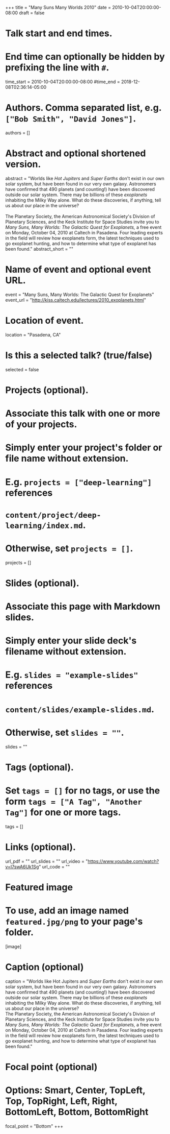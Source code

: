 +++
title = "Many Suns Many Worlds 2010"
date = 2010-10-04T20:00:00-08:00
draft = false

# Talk start and end times.
#   End time can optionally be hidden by prefixing the line with `#`.
time_start = 2010-10-04T20:00:00-08:00
#time_end = 2018-12-08T02:36:14-05:00

# Authors. Comma separated list, e.g. `["Bob Smith", "David Jones"]`.
authors = []

# Abstract and optional shortened version.
abstract = "Worlds like _Hot Jupiters_ and _Super Earths_ don't exist in our own solar system, but have been found in our very own galaxy. Astronomers have confirmed that 490 planets (and counting!) have been discovered outside our solar system. There may be billions of these _exoplanets_ inhabiting the Milky Way alone. What do these discoveries, if anything, tell us about our place in the universe? <br /><br />The Planetary Society, the American Astronomical Society's Division of Planetary Sciences, and the Keck Institute for Space Studies invite you to _Many Suns, Many Worlds: The Galactic Quest for Exoplanets,_ a free event on Monday, October 04, 2010 at Caltech in Pasadena. Four leading experts in the field will review how exoplanets form, the latest techniques used to go exoplanet hunting, and how to determine what type of exoplanet has been found."
abstract_short = ""

# Name of event and optional event URL.
event = "Many Suns, Many Worlds: The Galactic Quest for Exoplanets"
event_url = "http://kiss.caltech.edu/lectures/2010_exoplanets.html"

# Location of event.
location = "Pasadena, CA"

# Is this a selected talk? (true/false)
selected = false

# Projects (optional).
#   Associate this talk with one or more of your projects.
#   Simply enter your project's folder or file name without extension.
#   E.g. `projects = ["deep-learning"]` references 
#   `content/project/deep-learning/index.md`.
#   Otherwise, set `projects = []`.
projects = []

# Slides (optional).
#   Associate this page with Markdown slides.
#   Simply enter your slide deck's filename without extension.
#   E.g. `slides = "example-slides"` references 
#   `content/slides/example-slides.md`.
#   Otherwise, set `slides = ""`.
slides = ""

# Tags (optional).
#   Set `tags = []` for no tags, or use the form `tags = ["A Tag", "Another Tag"]` for one or more tags.
tags = []

# Links (optional).
url_pdf = ""
url_slides = ""
url_video = "https://www.youtube.com/watch?v=I7swA6Uk1Sg"
url_code = ""

# Featured image
# To use, add an image named `featured.jpg/png` to your page's folder. 
[image]
  # Caption (optional)
 caption = "Worlds like Hot Jupiters and _Super Earths_ don't exist in our own solar system, but have been found in our very own galaxy. Astronomers have confirmed that 490 planets (and counting!) have been discovered outside our solar system. There may be billions of these _exoplanets_ inhabiting the Milky Way alone. What do these discoveries, if anything, tell us about our place in the universe? <br />The Planetary Society, the American Astronomical Society's Division of Planetary Sciences, and the Keck Institute for Space Studies invite you to _Many Suns, Many Worlds: The Galactic Quest for Exoplanets,_ a free event on Monday, October 04, 2010 at Caltech in Pasadena. Four leading experts in the field will review how exoplanets form, the latest techniques used to go exoplanet hunting, and how to determine what type of exoplanet has been found."

  # Focal point (optional)
  # Options: Smart, Center, TopLeft, Top, TopRight, Left, Right, BottomLeft, Bottom, BottomRight
  focal_point = "Bottom"
+++
